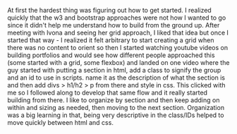 At first the hardest thing was figuring out how to get started.  I realized quickly that the w3 and bootstrap approaches were not how I wanted to go since it didn't help me understand how to build from the ground up.  After meeting with Ivona and seeing her grid approach, I liked that idea but once I started that way - I realized it felt arbitrary to start creating a grid when there was no content to orient so then I started watching youtube videos on building portfolios and would see how different people approached this (some started with a grid, some flexbox) and landed on one video where the guy started with putting a section in html, add a class to signify the group and an id to use in scripts. name it as the description of what the section is and then add divs > h1/h2 > p from there and style in css.  This clicked with me so I followed along to develop that same flow and it really started building from there.  I like to organize by section and then keep adding on within and sizing as needed, then moving to the next section.  Organization was a big learning in that, being very descriptive in the class/IDs helped to move quickly between html and css.   





<!-- works cited  
for responsive pagination - https://www.youtube.com/watch?v=aRE2Zge1rUI
https://swiperjs.com/get-started

text overlay
https://www.youtube.com/watch?v=GSQisyui5iY
https://www.w3schools.com/tags/att_input_checked.asp

https://www.w3schools.com/css/css_rwd_mediaqueries.asp

icons 
https://boxicons.com/usage
-->
